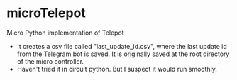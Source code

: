 # microTelepot
Micro Python implementation of Telepot

- It creates a csv file called "last_update_id.csv", where the last update id from the Telegram bot is saved. It is originally saved at the root directory of the micro controller.
- Haven't tried it in circuit python. But I suspect it would run smoothly.


